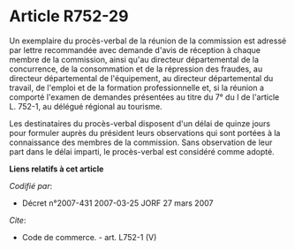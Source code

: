 # Article R752-29

Un exemplaire du procès-verbal de la réunion de la commission est adressé par lettre recommandée avec demande d'avis de
réception à chaque membre de la commission, ainsi qu'au directeur départemental de la concurrence, de la consommation et de
la répression des fraudes, au directeur départemental de l'équipement, au directeur départemental du travail, de l'emploi et
de la formation professionnelle et, si la réunion a comporté l'examen de demandes présentées au titre du 7° du I de l'article
L. 752-1, au délégué régional au tourisme.

Les destinataires du procès-verbal disposent d'un délai de quinze jours pour formuler auprès du président leurs observations
qui sont portées à la connaissance des membres de la commission. Sans observation de leur part dans le délai imparti, le
procès-verbal est considéré comme adopté.

**Liens relatifs à cet article**

_Codifié par_:

  - Décret n°2007-431 2007-03-25 JORF 27 mars 2007

_Cite_:

  - Code de commerce. - art. L752-1 (V)
